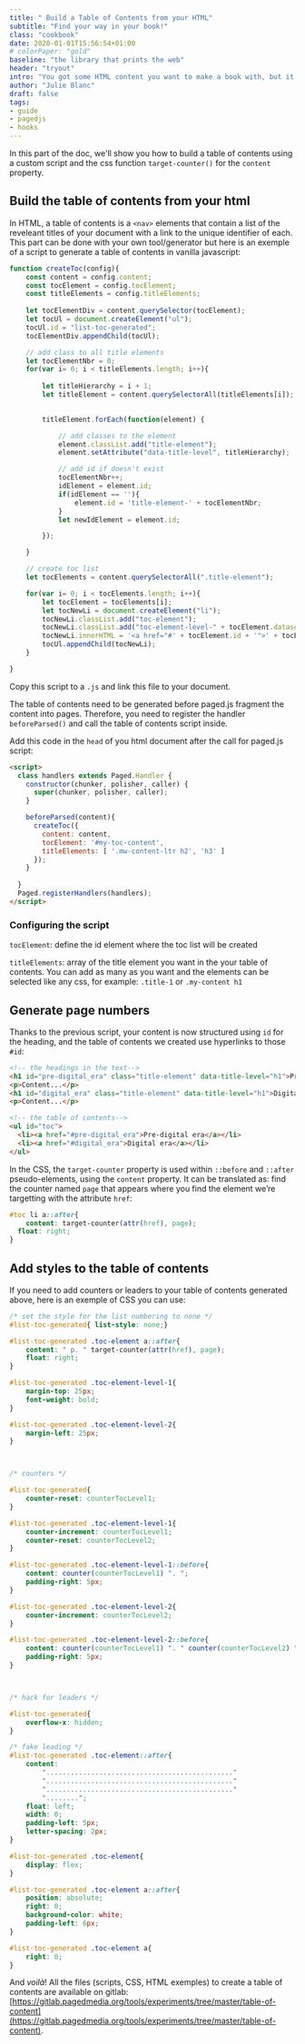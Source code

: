 ```yaml
---
title: " Build a Table of Contents from your HTML"
subtitle: "Find your way in your book!"
class: "cookbook"
date: 2020-01-01T15:56:54+01:00
# colorPaper: "gold"
baseline: "the library that prints the web"
header: "tryout"
intro: "You got some HTML content you want to make a book with, but it would takes too much time to set the ids and hyperlinks? We got you covered!" 
author: "Julie Blanc"
draft: false
tags: 
- guide
- pagedjs
- hooks
---
```



In this part of the doc, we'll show you how to build a table of contents using a custom script and the css  function `target-counter()` for the `content` property.


## Build the table of contents from your html

In HTML, a table of contents is a `<nav>` elements that contain a list of the reveleant titles of your document with a link to the unique identifier of each. This part can be done with your own tool/generator but here is an exemple of a script to generate a table of contents in vanilla javascript: 

```js
function createToc(config){
    const content = config.content;
    const tocElement = config.tocElement;
    const titleElements = config.titleElements;
    
    let tocElementDiv = content.querySelector(tocElement);
    let tocUl = document.createElement("ul");
    tocUl.id = "list-toc-generated";
    tocElementDiv.appendChild(tocUl); 

    // add class to all title elements
    let tocElementNbr = 0;
    for(var i= 0; i < titleElements.length; i++){
        
        let titleHierarchy = i + 1;
        let titleElement = content.querySelectorAll(titleElements[i]);    
        

        titleElement.forEach(function(element) {

            // add classes to the element
            element.classList.add("title-element");
            element.setAttribute("data-title-level", titleHierarchy);

            // add id if doesn't exist
            tocElementNbr++;
            idElement = element.id;
            if(idElement == ''){
                element.id = 'title-element-' + tocElementNbr;
            } 
            let newIdElement = element.id;

        });

    }

    // create toc list
    let tocElements = content.querySelectorAll(".title-element");  

    for(var i= 0; i < tocElements.length; i++){
        let tocElement = tocElements[i];
        let tocNewLi = document.createElement("li");
        tocNewLi.classList.add("toc-element");
        tocNewLi.classList.add("toc-element-level-" + tocElement.dataset.titleLevel);
        tocNewLi.innerHTML = '<a href="#' + tocElement.id + '">' + tocElement.innerHTML + '</a>';
        tocUl.appendChild(tocNewLi);  
    }

}
```



Copy this script to a `.js` and link this file to your document.



The table of contents need to be generated before paged.js fragment the content into pages. Therefore, you need to register the handler `beforeParsed()` and call the table of contents script inside.   

Add this code in the `head` of you html document after the call for paged.js script:



```html
<script>
  class handlers extends Paged.Handler {
    constructor(chunker, polisher, caller) {
      super(chunker, polisher, caller);
    }

    beforeParsed(content){          
      createToc({
        content: content,
        tocElement: '#my-toc-content',
        titleElements: [ '.mw-content-ltr h2', 'h3' ]
      });
    }
    
  }
  Paged.registerHandlers(handlers);
</script>
```



### Configuring the script


`tocElement`: define the id element where the toc list will be created

`titleElements`: array of the title element you want in the your table of contents. You can add as many as you want and the elements can be selected like any css, for example: `.title-1` or `.my-content h1`





## Generate page numbers

Thanks to the previous script, your content is now structured using `id` for the heading, and the table of contents we created use hyperlinks to those `#id`:

```html
<!-- the headings in the text-->
<h1 id="pre-digital_era" class="title-element" data-title-level="h1">Pre-digital era</h1>
<p>Content...</p>
<h1 id="digital_era" class="title-element" data-title-level="h1">Digital era</h1>
<p>Content...</p>
```

```html
<!-- the table of contents-->
<ul id="toc">
  <li><a href="#pre-digital_era">Pre-digital era</a></li>
  <li><a href="#digital_era">Digital era</a></li>
</ul>
```

In the CSS, the `target-counter` property is used within `::before` and `::after` pseudo-elements, using the `content` property. It can be translated as: find the counter named `page` that appears where you find the element we’re targetting with the attribute `href`:

```CSS
#toc li a::after{
	content: target-counter(attr(href), page);
  float: right;
}
```



## Add styles to the table of contents

If you need to add counters or leaders to your table of contents generated above, here is an exemple of CSS you can use:



```css
/* set the style for the list numbering to none */
#list-toc-generated{ list-style: none;}

#list-toc-generated .toc-element a::after{
    content: " p. " target-counter(attr(href), page);
    float: right;
}

#list-toc-generated .toc-element-level-1{
    margin-top: 25px;
    font-weight: bold;
}

#list-toc-generated .toc-element-level-2{
    margin-left: 25px;
}



/* counters */

#list-toc-generated{ 
    counter-reset: counterTocLevel1; 
}

#list-toc-generated .toc-element-level-1{ 
    counter-increment: counterTocLevel1; 
    counter-reset: counterTocLevel2; 
}

#list-toc-generated .toc-element-level-1::before{ 
    content: counter(counterTocLevel1) ". ";
    padding-right: 5px;
}

#list-toc-generated .toc-element-level-2{ 
    counter-increment: counterTocLevel2; 
}

#list-toc-generated .toc-element-level-2::before{ 
    content: counter(counterTocLevel1) ". " counter(counterTocLevel2) ". ";
    padding-right: 5px;
}



/* hack for leaders */

#list-toc-generated{
    overflow-x: hidden;
}

/* fake leading */
#list-toc-generated .toc-element::after{
    content: 
        ".............................................."
        ".............................................."
        ".............................................."  
        "........";
    float: left;
    width: 0;
    padding-left: 5px;
    letter-spacing: 2px;
}

#list-toc-generated .toc-element{
    display: flex; 
}

#list-toc-generated .toc-element a::after{
    position: absolute;
    right: 0;
    background-color: white;
    padding-left: 6px;
}

#list-toc-generated .toc-element a{
    right: 0;
}
```

And *voilà*!
All the files (scripts, CSS, HTML exemples) to create a table of contents are available on gitlab: [https://gitlab.pagedmedia.org/tools/experiments/tree/master/table-of-content](https://gitlab.pagedmedia.org/tools/experiments/tree/master/table-of-content).
